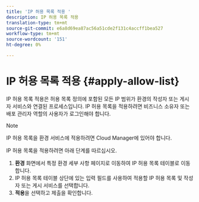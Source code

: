 ```yaml
---
title: 'IP 허용 목록 적용 '
description: IP 허용 목록 적용
translation-type: tm+mt
source-git-commit: e6a8d69ea87ac56a51cde2f131c4accff1bea527
workflow-type: tm+mt
source-wordcount: '151'
ht-degree: 0%

---
```



# IP 허용 목록 적용 {#apply-allow-list}

IP 허용 목록 적용은 허용 목록 정의에 포함된 모든 IP 범위가 환경의 작성자 또는 게시자 서비스와 연결된 프로세스입니다. IP 허용 목록을 적용하려면 비즈니스 소유자 또는 배포 관리자 역할의 사용자가 로그인해야 합니다.

>[!NOTE]
>IP 허용 목록을 환경 서비스에 적용하려면 Cloud Manager에 있어야 합니다.

IP 허용 목록을 적용하려면 아래 단계를 따르십시오.

1. **환경** 화면에서 특정 환경 세부 사항 페이지로 이동하여 IP 허용 목록 테이블로 이동합니다.
1. IP 허용 목록 테이블 상단에 있는 입력 필드를 사용하여 적용할 IP 허용 목록 및 작성자 또는 게시 서비스를 선택합니다.
1. **적용**&#x200B;을 선택하고 제출을 확인합니다.

